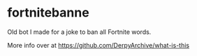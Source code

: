 # fortnitebanne
Old bot I made for a joke to ban all Fortnite words. 

More info over at https://github.com/DerpyArchive/what-is-this
